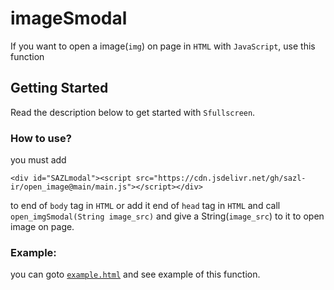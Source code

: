 # imageSmodal
If you want to open a image(`img`) on page in `HTML` with `JavaScript`, use this function

## Getting Started
Read the description below to get started with `Sfullscreen`.

### How to use?

you must add 
```
<div id="SAZLmodal"><script src="https://cdn.jsdelivr.net/gh/sazl-ir/open_image@main/main.js"></script></div>
```
to end of `body` tag in `HTML` or add it end of `head` tag in `HTML` and call `open_imgSmodal(String image_src)` and give a String(`image_src`) to it to open image on page.

### Example:

you can goto [`example.html`](/example.html) and see example of this function. 
